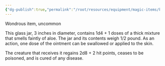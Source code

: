 ```yaml
---
{"dg-publish":true,"permalink":"/root/resources/equipment/magic-items/keoghtom-s-ointment/"}
---
```


Wondrous item, uncommon 

This glass jar, 3 inches in diameter, contains 1d4 + 1 doses of a thick mixture that smells faintly of aloe. The jar and its contents weigh 1/2 pound. As an action, one dose of the ointment can be swallowed or applied to the skin. 

The creature that receives it regains 2d8 + 2 hit points, ceases to be poisoned, and is cured of any disease.